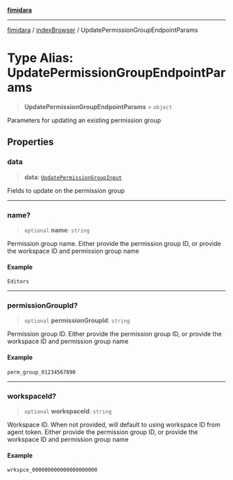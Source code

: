 [**fimidara**](../../README.md)

***

[fimidara](../../modules.md) / [indexBrowser](../README.md) / UpdatePermissionGroupEndpointParams

# Type Alias: UpdatePermissionGroupEndpointParams

> **UpdatePermissionGroupEndpointParams** = `object`

Parameters for updating an existing permission group

## Properties

### data

> **data**: [`UpdatePermissionGroupInput`](UpdatePermissionGroupInput.md)

Fields to update on the permission group

***

### name?

> `optional` **name**: `string`

Permission group name. Either provide the permission group ID, or provide the workspace ID and permission group name

#### Example

```
Editors
```

***

### permissionGroupId?

> `optional` **permissionGroupId**: `string`

Permission group ID. Either provide the permission group ID, or provide the workspace ID and permission group name

#### Example

```
perm_group_01234567890
```

***

### workspaceId?

> `optional` **workspaceId**: `string`

Workspace ID. When not provided, will default to using workspace ID from agent token. Either provide the permission group ID, or provide the workspace ID and permission group name

#### Example

```
wrkspce_000000000000000000000
```

